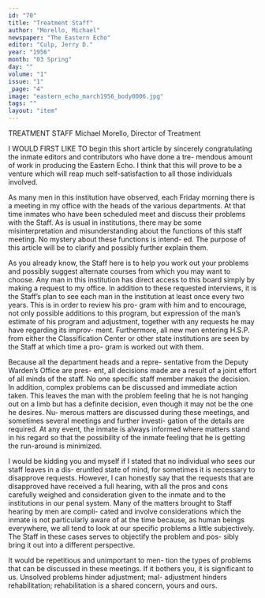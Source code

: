 ```yaml
---
id: "70"
title: "Treatment Staff"
author: "Morello, Michael"
newspaper: "The Eastern Echo"
editor: "Culp, Jerry D."
year: "1956"
month: "03 Spring"
day: ""
volume: "1"
issue: "1"
_page: "4"
image: "eastern_echo_march1956_body0006.jpg"
tags: ""
layout: "item"
---
```

TREATMENT STAFF
Michael Morello, Director of Treatment

I WOULD FIRST LIKE TO begin this short
article by sincerely congratulating the inmate
editors and contributors who have done a tre-
mendous amount of work in producing the Eastern
Echo. I think that this will prove to be a venture
which will reap much self-satisfaction to all those
individuals involved.

As many men in this institution have observed,
each Friday morning there is a meeting in my office
with the heads of the various departments. At that
time inmates who have been scheduled meet and
discuss their problems with the Staff. As is usual
in institutions, there may be some misinterpretation
and misunderstanding about the functions of this staff
meeting. No mystery about these functions is intend-
ed. The purpose of this article will be to clarify
and possibly further explain them.

As you already know, the Staff here is to help
you work out your problems and possibly suggest
alternate courses from which you may want to choose.
Any man in this institution has direct access to this
board simply by making a request to my office. In
addition to these requested interviews, it is the Staff’s
plan to see each man in the institution at least once
every two years. This is in order to review his pro-
gram with him and to encourage, not only possible
additions to this program, but expression of the man’s
estimate of his program and adjustment, together
with any requests he may have regarding its improv-
ment. Furthermore, all new men entering H.S.P.
from either the Classification Center or other state
institutions are seen by the Staff at which time a pro-
gram is worked out with them.

Because all the department heads and a repre-
sentative from the Deputy Warden’s Office are pres-
ent, all decisions made are a result of a joint effort of
all minds of the staff. No one specific staff member
makes the decision. In addition, complex problems
can be discussed and immediate action taken. This
leaves the man with the problem feeling that he is not
hanging out on a limb but has a definite decision,
even though it may not be the one he desires. Nu-
merous matters are discussed during these meetings,
and sometimes several meetings and further investi-
gation of the details are required. At any event,
the inmate is always informed where matters stand
in his regard so that the possibility of the inmate
feeling that he is getting the run-around is minimized.

I would be kidding you and myself if I stated
that no individual who sees our staff leaves in a dis-
eruntled state of mind, for sometimes it is necessary
to disapprove requests. However, I can honestly say
that the requests that are disapproved have received
a full hearing, with all the pros and cons carefully
weighed and consideration given to the inmate and
to the institutions in our penal system. Many of the
matters brought to Staff hearing by men are compli-
cated and involve considerations which the inmate is
not particularly aware of at the time because, as
human beings everywhere, we all tend to look at our
specific problems a little subjectively. The Staff in
these cases serves to objectify the problem and pos-
sibly bring it out into a different perspective.

It would be repetitious and unimportant to men-
tion the types of problems that can be discussed in
these meetings. If it bothers you, it is significant
to us. Unsolved problems hinder adjustment; mal-
adjustment hinders rehabilitation; rehabilitation is
a shared concern, yours and ours.
